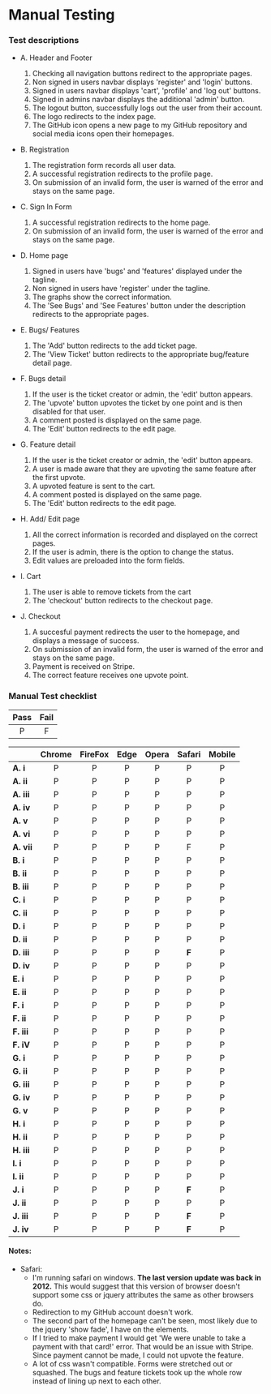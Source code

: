 # Manual Testing
### Test descriptions
- A. Header and Footer
  1. Checking all navigation buttons redirect to the appropriate pages.
  2. Non signed in users navbar displays 'register' and 'login' buttons.
  3. Signed in users navbar displays 'cart', 'profile' and 'log out' buttons.
  3. Signed in admins navbar displays the additional 'admin' button.
  4. The logout button, successfully logs out the user from their account.
  6. The logo redirects to the index page.
  7. The GitHub icon opens a new page to my GitHub repository and social media icons open their homepages.

- B. Registration
  1. The registration form records all user data. 
  2. A successful registration redirects to the profile page.
  3. On submission of an invalid form, the user is warned of the error and stays on the same page.

- C. Sign In Form
  1. A successful registration redirects to the home page.
  2. On submission of an invalid form, the user is warned of the error and stays on the same page.
 
- D. Home page
  1. Signed in users have 'bugs' and 'features' displayed under the tagline.
  2. Non signed in users have 'register' under the tagline.
  3. The graphs show the correct information.
  4. The 'See Bugs' and 'See Features' button under the description redirects to the appropriate pages.

- E. Bugs/ Features
  1. The 'Add' button redirects to the add ticket page.
  2. The 'View Ticket' button redirects to the appropriate bug/feature detail page.

- F. Bugs detail
  1. If the user is the ticket creator or admin, the 'edit' button appears.
  2. The 'upvote' button upvotes the ticket by one point and is then disabled for that user.
  3. A comment posted is displayed on the same page.
  4. The 'Edit' button redirects to the edit page.

- G. Feature detail
  1. If the user is the ticket creator or admin, the 'edit' button appears.
  2. A user is made aware that they are upvoting the same feature after the first upvote.
  3. A upvoted feature is sent to the cart.
  4. A comment posted is displayed on the same page.
  5. The 'Edit' button redirects to the edit page.
 
- H. Add/ Edit page
  1. All the correct information is recorded and displayed on the correct pages.
  2. If the user is admin, there is the option to change the status.
  3. Edit values are preloaded into the form fields.

- I. Cart
  1. The user is able to remove tickets from the cart
  2. The 'checkout' button redirects to the checkout page.

- J. Checkout
  1. A succesful payment redirects the user to the homepage, and displays a message of success.
  2. On submission of an invalid form, the user is warned of the error and stays on the same page.
  3. Payment is received on Stripe.
  4. The correct feature receives one upvote point.

### Manual Test checklist

|Pass|Fail|
|:--:|:--:|
|P|F|

|     |Chrome|FireFox|Edge|Opera|Safari|Mobile|
|:---|:----:|:-----:|:--:|:---:|:----:|:----:|
|**A. i**|      P|P|P|P|P|P|
|**A. ii**|     P|P|P|P|P|P|
|**A. iii**|    P|P|P|P|P|P|
|**A. iv**|     P|P|P|P|P|P|
|**A. v**|      P|P|P|P|P|P|
|**A. vi**|     P|P|P|P|P|P|       
|**A. vii**|    P|P|P|P|F|P|
|**B. i**|      P|P|P|P|P|P|
|**B. ii**|     P|P|P|P|P|P|
|**B. iii**|    P|P|P|P|P|P|
|**C. i**|      P|P|P|P|P|P|
|**C. ii**|     P|P|P|P|P|P|
|**D. i**|      P|P|P|P|P|P|
|**D. ii**|     P|P|P|P|P|P|
|**D. iii**|    P|P|P|P|**F**|P|
|**D. iv**|     P|P|P|P|P|P|
|**E. i**|      P|P|P|P|P|P|
|**E. ii**|     P|P|P|P|P|P|
|**F. i**|      P|P|P|P|P|P|
|**F. ii**|     P|P|P|P|P|P|
|**F. iii**|    P|P|P|P|P|P|
|**F. iV**|     P|P|P|P|P|P|
|**G. i**|      P|P|P|P|P|P|
|**G. ii**|     P|P|P|P|P|P|
|**G. iii**|    P|P|P|P|P|P|
|**G. iv**|     P|P|P|P|P|P|
|**G. v**|      P|P|P|P|P|P|
|**H. i**|      P|P|P|P|P|P|
|**H. ii**|     P|P|P|P|P|P|
|**H. iii**|    P|P|P|P|P|P|
|**I. i**|      P|P|P|P|P|P|
|**I. ii**|     P|P|P|P|P|P|
|**J. i**|      P|P|P|P|**F**|P|
|**J. ii**|     P|P|P|P|P|P|
|**J. iii**|    P|P|P|P|**F**|P|
|**J. iv**|     P|P|P|P|**F**|P|

#### Notes:
- Safari:
  - I'm running safari on windows. **The last version update was back in 2012.** This would suggest that this version of browser doesn't support some css or jquery attributes the same as other browsers do.
  - Redirection to my GitHub account doesn't work.
  - The second part of the homepage can't be seen, most likely due to the jquery 'show fade', I have on the elements.
  - If I tried to make payment I would get 'We were unable to take a payment with that card!' error. That would be an issue with Stripe. Since payment cannot be made, I could not upvote the feature.
  - A lot of css wasn't compatible. Forms were stretched out or squashed. The bugs and feature tickets took up the whole row instead of lining up next to each other.
